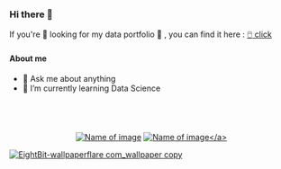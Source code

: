 ### Hi there 👋
If you're :mag_right: looking for my data portfolio :open_book: , you can find it here : [:computer_mouse: click](https://github.com/HikariJadeEmpire/Main-Repository)

#### About me
- 💬 Ask me about anything
- 🌱 I’m currently learning Data Science

#
<br>

<div align="center">
  
<a href="www.linkedin.com/in/hikarii">![Name of image](https://img.shields.io/badge/LinkedIn-hikari-blue?style=f?style=flat-square&logo=linkedin&logoColor=white)</a>
<a href="https://www.instagram.com/hikarii.19/">![Name of image](https://img.shields.io/badge/_-hikari.19-rgb(222,49,99)?style=f?style=flat-square&logo=instagram&logoColor=white)</a>

</div>

![EightBit-wallpaperflare com_wallpaper copy](https://github.com/HikariJadeEmpire/HikariJadeEmpire/assets/118663358/dc1ddc85-7ad4-41ec-bb4e-f1f27878e0a6)


<!--
**HikariJadeEmpire/HikariJadeEmpire** is a ✨ _special_ ✨ repository because its `README.md` (this file) appears on your GitHub profile.

Here are some ideas to get you started:

- 🔭 I’m currently working on ...
- 🌱 I’m currently learning ...
- 👯 I’m looking to collaborate on ...
- 🤔 I’m looking for help with ...
- 💬 Ask me about ...
- 📫 How to reach me: ...
- 😄 Pronouns: ...
- ⚡ Fun fact: ...
-->
